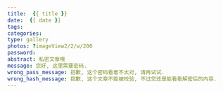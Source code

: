 ```yaml
---
title:  {{ title }}
date:  {{ date }}
tags: 
categories:
type: gallery
photos: ?imageView2/2/w/200
password: 
abstract: 私密文章哦
message: 您好, 这里需要密码.
wrong_pass_message: 抱歉, 这个密码看着不太对, 请再试试.
wrong_hash_message: 抱歉, 这个文章不能被校验, 不过您还是能看看解密后的内容.
---
```


